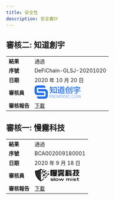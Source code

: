 ```yaml
---
title: 安全性
description: 安全審計
---
```


## 審核二: 知道創宇

|              |                                                           |
| ------------ | --------------------------------------------------------- |
| **結果**     | 通過                                                      |
| **序號**     | DeFiChain-GLSJ-20201020                                   |
| **日期**     | 2020 年 10 月 20 日                                       |
| **審核員**   | ![Knownsec](/img/security/logo-knownsec.png)              |
| **審核報告** | [下載](/downloads/DeFiChain-Security-Audit-Report-V1.pdf) |

## 審核一: 慢霧科技

|              |                                                          |
| ------------ | -------------------------------------------------------- |
| **結果**     | 通過                                                     |
| **序號**     | BCA002009180001                                          |
| **日期**     | 2020 年 9 月 18 日                                       |
| **審核員**   | ![Slow Mist](/img/security/logo-slowmist.png)            |
| **審核報告** | [下載](/downloads/defichain-security-audit-slowmist.pdf) |
